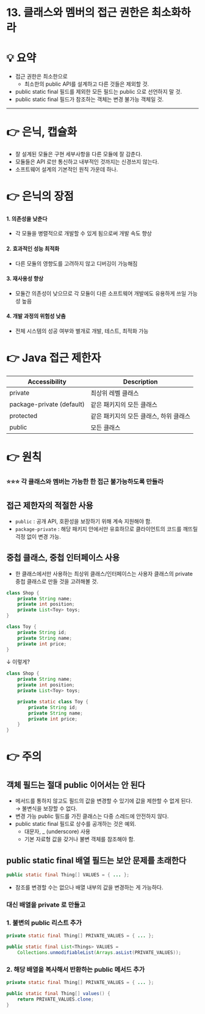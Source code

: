 # 13. 클래스와 멤버의 접근 권한은 최소화하라

# 💡 요약
- 접근 권한은 최소한으로
  - 최소한의 public API를 설계하고 다른 것들은 제외할 것.
- public static final 필드를 제외한 모든 필드는 public 으로 선언하지 말 것.
- public static final 필드가 참조하는 객체는 변경 불가능 객체일 것.

---

# 👉 은닉, 캡슐화
- 잘 설계된 모듈은 구현 세부사항을 다른 모듈에 잘 감춘다.
- 모듈들은 API 로만 통신하고 내부적인 것까지는 신경쓰지 않는다.
- 소프트웨어 설계의 기본적인 원칙 가운데 하나.

# 👉 은닉의 장점
#### 1. 의존성을 낮춘다
- 각 모듈을 병렬적으로 개발할 수 있게 됨으로써 개발 속도 향상
#### 2. 효과적인 성능 최적화
- 다른 모듈의 영향도를 고려하지 않고 디버깅이 가능해짐
#### 3. 재사용성 향상
- 모듈간 의존성이 낮으므로 각 모듈이 다른 소프트웨어 개발에도 유용하게 쓰일 가능성 높음
#### 4. 개발 과정의 위험성 낮춤
- 전체 시스템의 성공 여부와 별개로 개발, 테스트, 최적화 가능

# 👉 Java 접근 제한자
| Accessibility             | Description            |
|---------------------------|------------------------|
| private                   | 최상위 레벨 클래스             |
| package-private (default) | 같은 패키지의 모든 클래스         |
| protected                 | 같은 패키지의 모든 클래스, 하위 클래스 |
| public                    | 모든 클래스                 |

# 👉 원칙
### ⭐⭐⭐️ 각 클래스와 멤버는 가능한 한 접근 불가능하도록 만들라

## 접근 제한자의 적절한 사용
- `public` : 공개 API, 호환성을 보장하기 위해 계속 지원해야 함.
- `package-private` : 해당 패키지 안에서만 유효하므로 클라이언트의 코드를 깨뜨릴 걱정 없이
  변경 가능.

## 중첩 클래스, 중첩 인터페이스 사용
- 한 클래스에서만 사용하는 최상위 클래스/인터페이스는 사용자 클래스의 private 중첩 클래스로
  만들 것을 고려해볼 것.
```java
class Shop {
    private String name;
    private int position;
    private List<Toy> toys;
}

class Toy {
    private String id;
    private String name;
    private int price;
}
```
↓ 이렇게?
```java
class Shop {
    private String name;
    private int position;
    private List<Toy> toys;

    private static class Toy {
    	private String id;
    	private String name;
    	private int price;
    }
}
```

# 👉 주의
## 객체 필드는 절대 public 이어서는 안 된다
- 메서드를 통하지 않고도 필드의 값을 변경할 수 있기에 값을 제한할 수 없게 된다.
  → 불변식을 보장할 수 없다.
- 변경 가능 public 필드를 가진 클래스는 다중 스레드에 안전하지 않다.
- public static final 필드로 상수를 공개하는 것은 예외.
  - 대문자, _ (underscore) 사용
  - 기본 자료형 값을 갖거나 불변 객체를 참조해야 함.

## public static final 배열 필드는 보안 문제를 초래한다
```java
public static final Thing[] VALUES = { ... };
```
- 참조를 변경할 수는 없으나 배열 내부의 값을 변경하는 게 가능하다.

### 대신 배열을 private 로 만들고
### 1. 불변의 public 리스트 추가
```java
private static final Thing[] PRIVATE_VALUES = { ... };

public static final List<Things> VALUES =
    Collections.unmodifiableList(Arrays.asList(PRIVATE_VALUES));
```
### 2. 해당 배열을 복사해서 반환하는 public 메서드 추가
```java
private static final Thing[] PRIVATE_VALUES = { ... };

public static final Thing[] values() {
    return PRIVATE_VALUES.clone;
}
```
